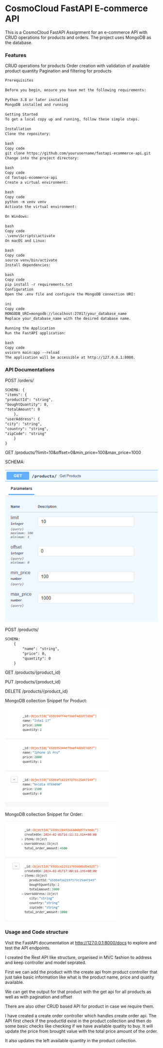 # CosmoCloud FastAPI E-commerce API

This is a CosmoCloud FastAPI Assignment for an e-commerce API with CRUD operations for products and orders. The project uses MongoDB as the database.

### Features

CRUD operations for products
Order creation with validation of available product quantity
Pagination and filtering for products

```
Prerequisites

Before you begin, ensure you have met the following requirements:

Python 3.8 or later installed
MongoDB installed and running

Getting Started
To get a local copy up and running, follow these simple steps.

Installation
Clone the repository:

bash
Copy code
git clone https://github.com/yourusername/fastapi-ecommerce-api.git
Change into the project directory:

bash
Copy code
cd fastapi-ecommerce-api
Create a virtual environment:

bash
Copy code
python -m venv venv
Activate the virtual environment:

On Windows:

bash
Copy code
.\venv\Scripts\activate
On macOS and Linux:

bash
Copy code
source venv/bin/activate
Install dependencies:

bash
Copy code
pip install -r requirements.txt
Configuration
Open the .env file and configure the MongoDB connection URI:

ini
Copy code
MONGODB_URI=mongodb://localhost:27017/your_database_name
Replace your_database_name with the desired database name.

Running the Application
Run the FastAPI application:

bash
Copy code
uvicorn main:app --reload
The application will be accessible at http://127.0.0.1:8000.
```

### API Documentations

POST /orders/

    SCHEMA: {
    "items": {
    "productId": "string",
    "boughtQuantity": 0,
    "totalAmount": 0
        },
    "userAddress": {
    "city": "string",
    "country": "string",
    "zipCode": "string"
        }
    }

GET /products/?limit=10&offset=0&min_price=100&max_price=1000

SCHEMA:

![GetFilters](image.png)

POST /products/

    SCHEMA:
        {
            "name": "string",
            "price": 0,
            "quantity": 0
        }

GET /products/{product_id}

PUT /products/{product_id}

DELETE /products/{product_id}

MongoDB collection Snippet for Product:

![Product](image-1.png)

MongoDB collection Snippet for Order:

![Orders](image-2.png)

### Usage and Code structure

Visit the FastAPI documentation at http://127.0.0.1:8000/docs to explore and test the API endpoints.

I created the Rest API like structure, organised in MVC fashion to address and keep controller and model seprated.

First we can add the product with the create api from product controller that just take basic information like what is
the product name, price and quatity available.

We can get the output for that product with the get api for all products as well as with pagination and offset

There are also other CRUD based API for product in case we require them.

I have created a create order controller which handles create order api.
The API first check if the productId exist in the product collection and then do some basic checks like checking if we have available quatity to buy.
It will update the price from brought value with the total price amount of the order.

It also updates the left available quantity in the product collection.
